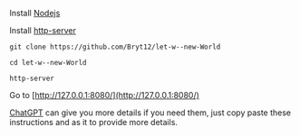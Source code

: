 Install [Nodejs](https://nodejs.org/en/download)

Install [http-server](https://www.npmjs.com/package/http-server)

``git clone https://github.com/Bryt12/let-w--new-World``

``cd let-w--new-World``

``http-server``

Go to [http://127.0.0.1:8080/](http://127.0.0.1:8080/)

[ChatGPT](http://chat.openai.com/) can give you more details if you need them, just copy paste these instructions and as it to provide more details.
